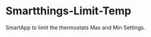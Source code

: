 Smartthings-Limit-Temp
======================

SmartApp to limit the thermostats Max and Min Settings.
